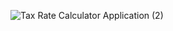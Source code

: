 ![Tax Rate Calculator Application (2)](https://github.com/berkaydsaripinar/javaPratikleri/assets/115491611/e775a32f-4bde-4baf-9c6d-abf874e35f75)
